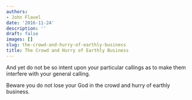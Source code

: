 ```yaml
---
authors:
- John Flavel
date: '2016-11-24'
description: ''
draft: false
images: []
slug: the-crowd-and-hurry-of-earthly-business
title: The Crowd and Hurry of Earthly Business
---
```


And yet do not be so intent upon your particular callings as to make them interfere with your general calling.

Beware you do not lose your God in the crowd and hurry of earthly business.